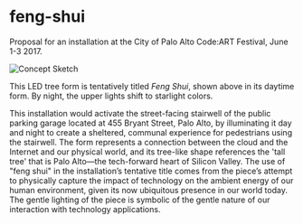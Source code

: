 # feng-shui
Proposal for an installation at the City of Palo Alto Code:ART Festival, June 1-3 2017.

![Concept Sketch](https://github.com/mog96/feng-shui/blob/master/feng-shui-concept-sketch.jpg)

This LED tree form is tentatively titled _Feng Shui_, shown above in its daytime form. By night, the upper lights shift to starlight colors.

This installation would activate the street-facing stairwell of the public parking garage located at 455 Bryant Street, Palo Alto, by illuminating it day and night to create a sheltered, communal experience for pedestrians using the stairwell. The form represents a connection between the cloud and the Internet and our physical world, and its tree-like shape references the 'tall tree' that is Palo Alto—the tech-forward heart of Silicon Valley. The use of "feng shui" in the installation’s tentative title comes from the piece’s attempt to physically capture the impact of technology on the ambient energy of our human environment, given its now ubiquitous presence in our world today. The gentle lighting of the piece is symbolic of the gentle nature of our interaction with technology applications.
